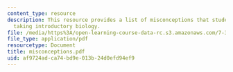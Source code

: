 ```yaml
---
content_type: resource
description: This resource provides a list of misconceptions that students have while
  taking introductory biology.
file: /media/https%3A/open-learning-course-data-rc.s3.amazonaws.com/7-391-concept-centered-teaching-spring-2006/af9724adca74bd9e013b24d0efd94ef9_misconceptions.pdf
file_type: application/pdf
resourcetype: Document
title: misconceptions.pdf
uid: af9724ad-ca74-bd9e-013b-24d0efd94ef9
---
```

